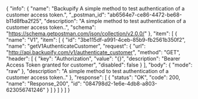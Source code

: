 {
  "info": {
    "name": "Backupify A simple method to test authentication of a customer access token.",
    "_postman_id": "ab6564e7-ce86-4472-be68-b11d8fba2f25",
    "description": "A simple method to test authentication of a customer access token..",
    "schema": "https://schema.getpostman.com/json/collection/v2.0.0/"
  },
  "item": [
    {
      "name": "V1",
      "item": [
        {
          "id": "3be115df-a991-4ceb-85b9-fb2561b350f2",
          "name": "getV1AuthenticateCustomer",
          "request": {
            "url": "http://api.backupify.com/v1/authenticate_customer",
            "method": "GET",
            "header": [
              {
                "key": "Authorization",
                "value": "{}",
                "description": "Bearer Access Token granted for customer",
                "disabled": false
              }
            ],
            "body": {
              "mode": "raw"
            },
            "description": "A simple method to test authentication of a customer access token.."
          },
          "response": [
            {
              "status": "OK",
              "code": 200,
              "name": "Response_200",
              "id": "084798d2-1e6e-4db8-a803-623056741246"
            }
          ]
        }
      ]
    }
  ]
}